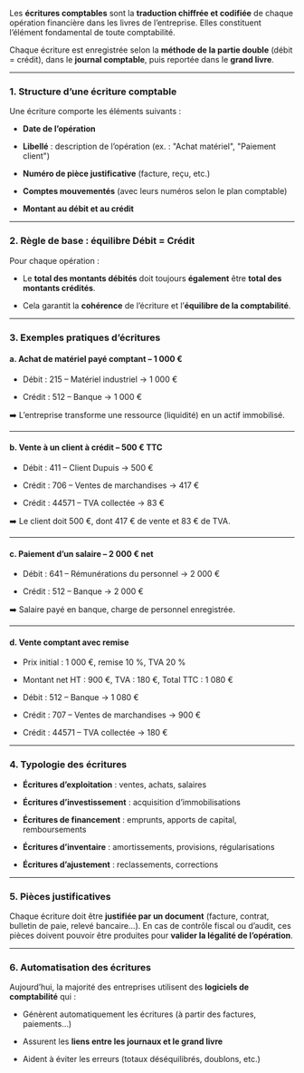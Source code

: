Les **écritures comptables** sont la **traduction chiffrée et codifiée** de chaque opération financière dans les livres de l’entreprise. Elles constituent l’élément fondamental de toute comptabilité.

Chaque écriture est enregistrée selon la **méthode de la partie double** (débit = crédit), dans le **journal comptable**, puis reportée dans le **grand livre**.

---

### 1. **Structure d’une écriture comptable**

Une écriture comporte les éléments suivants :

- **Date de l’opération**
    
- **Libellé** : description de l’opération (ex. : "Achat matériel", "Paiement client")
    
- **Numéro de pièce justificative** (facture, reçu, etc.)
    
- **Comptes mouvementés** (avec leurs numéros selon le plan comptable)
    
- **Montant au débit et au crédit**
    

---

### 2. **Règle de base : équilibre Débit = Crédit**

Pour chaque opération :

- Le **total des montants débités** doit toujours **également** être **total des montants crédités**.
    
- Cela garantit la **cohérence** de l’écriture et l’**équilibre de la comptabilité**.
    

---

### 3. **Exemples pratiques d’écritures**

#### a. **Achat de matériel payé comptant – 1 000 €**

- Débit : 215 – Matériel industriel → 1 000 €
    
- Crédit : 512 – Banque → 1 000 €
    

➡️ L’entreprise transforme une ressource (liquidité) en un actif immobilisé.

---

#### b. **Vente à un client à crédit – 500 € TTC**

- Débit : 411 – Client Dupuis → 500 €
    
- Crédit : 706 – Ventes de marchandises → 417 €
    
- Crédit : 44571 – TVA collectée → 83 €
    

➡️ Le client doit 500 €, dont 417 € de vente et 83 € de TVA.

---

#### c. **Paiement d’un salaire – 2 000 € net**

- Débit : 641 – Rémunérations du personnel → 2 000 €
    
- Crédit : 512 – Banque → 2 000 €
    

➡️ Salaire payé en banque, charge de personnel enregistrée.

---

#### d. **Vente comptant avec remise**

- Prix initial : 1 000 €, remise 10 %, TVA 20 %
    
- Montant net HT : 900 €, TVA : 180 €, Total TTC : 1 080 €
    
- Débit : 512 – Banque → 1 080 €
    
- Crédit : 707 – Ventes de marchandises → 900 €
    
- Crédit : 44571 – TVA collectée → 180 €
    

---

### 4. **Typologie des écritures**

- **Écritures d’exploitation** : ventes, achats, salaires
    
- **Écritures d’investissement** : acquisition d’immobilisations
    
- **Écritures de financement** : emprunts, apports de capital, remboursements
    
- **Écritures d’inventaire** : amortissements, provisions, régularisations
    
- **Écritures d’ajustement** : reclassements, corrections
    

---

### 5. **Pièces justificatives**

Chaque écriture doit être **justifiée par un document** (facture, contrat, bulletin de paie, relevé bancaire…). En cas de contrôle fiscal ou d’audit, ces pièces doivent pouvoir être produites pour **valider la légalité de l’opération**.

---

### 6. **Automatisation des écritures**

Aujourd’hui, la majorité des entreprises utilisent des **logiciels de comptabilité** qui :

- Génèrent automatiquement les écritures (à partir des factures, paiements…)
    
- Assurent les **liens entre les journaux et le grand livre**
    
- Aident à éviter les erreurs (totaux déséquilibrés, doublons, etc.)